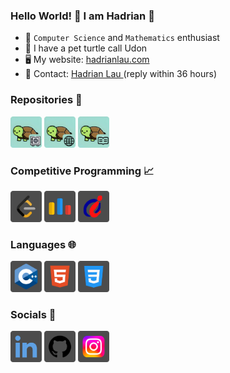 ### Hello World! 👋 I am Hadrian 🐢
- 🧠 ```Computer Science``` and ```Mathematics``` enthusiast
- 🐢 I have a pet turtle call Udon
- 🖥️ My website: [hadrianlau.com](https://hadrianlau.com)
- 📨 Contact: [Hadrian Lau ](mailto:102845@dsc.edu.hk) (reply within 36 hours)
### Repositories 📖
[<img width="50px" src="repositories/cp.png"/>](https://github.com/udontur/cp)
[<img width="50px" src="repositories/website.png"/>](https://github.com/udontur/udontur.github.io)
[<img width="50px" src="repositories/readme.png"/>](https://github.com/udontur/udontur)
### Competitive Programming 📈
[<img width="50px" src="socials/leetcode.png"/>](https://leetcode.com/udontur)
[<img width="50px" src="socials/codeforces.png"/>](https://codeforces.com/profile/udontur)
[<img width="50px" src="socials/hkoj.png"/>](https://judge.hkoi.org/user/wy_hadrianlau)
### Languages 🌐
[<img width="50px" src="languages/cpp.png"/>]()
[<img width="50px" src="languages/html.png"/>]()
[<img width="50px" src="languages/css.png"/>]()
### Socials 🤝
[<img width="50px" src="socials/linkedin.png"/>](https://www.linkedin.com/in/hadrianlaucs)
[<img width="50px" src="socials/github.png"/>](https://www.github.com/udontur)
[<img width="50px" src="socials/instagram.png"/>](https://www.instagram.com/udon.tur)
